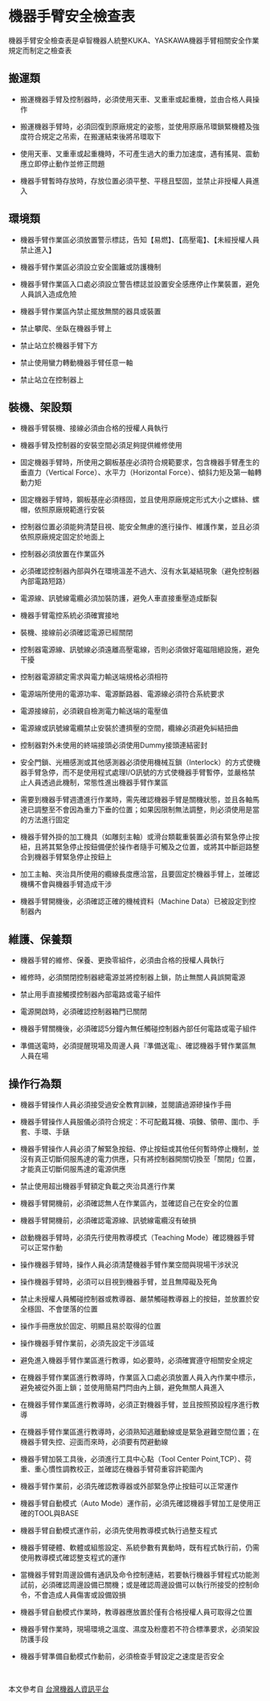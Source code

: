 # 機器手臂安全檢查表

機器手臂安全檢查表是卓智機器人統整KUKA、YASKAWA機器手臂相關安全作業規定而制定之檢查表

## 搬運類

* 搬運機器手臂及控制器時，必須使用天車、叉重車或起重機，並由合格人員操作

* 搬運機器手臂時，必須回復到原廠規定的姿態，並使用原廠吊環鎖緊機體及強度符合規定之吊索，在搬運結束後將吊環取下

* 使用天車、叉重車或起重機時，不可產生過大的重力加速度，遇有搖晃、震動應立即停止動作並修正問題

* 機器手臂暫時存放時，存放位置必須平整、平穩且堅固，並禁止非授權人員進入

## 環境類

* 機器手臂作業區必須放置警示標誌，告知【易燃】、【高壓電】、【未經授權人員禁止進入】

* 機器手臂作業區必須設立安全圍籬或防護機制

* 機器手臂作業區入口處必須設立警告標誌並設置安全感應停止作業裝置，避免人員誤入造成危險

* 機器手臂作業區內禁止擺放無關的器具或裝置

* 禁止攀爬、坐臥在機器手臂上

* 禁止站立於機器手臂下方

* 禁止使用蠻力轉動機器手臂任意一軸

* 禁止站立在控制器上

## 裝機、架設類

* 機器手臂裝機、接線必須由合格的授權人員執行

* 機器手臂及控制器的安裝空間必須足夠提供維修使用

* 固定機器手臂時，所使用之鋼板基座必須符合規範要求，包含機器手臂產生的垂直力（Vertical Force）、水平力（Horizontal Force）、傾斜力矩及第一軸轉動力矩

* 固定機器手臂時，鋼板基座必須穩固，並且使用原廠規定形式大小之螺絲、螺帽，依照原廠規範進行安裝

* 控制器位置必須能夠清楚目視、能安全無慮的進行操作、維護作業，並且必須依照原廠規定固定於地面上

* 控制器必須放置在作業區外

* 必須確認控制器內部與外在環境溫差不過大、沒有水氣凝結現象（避免控制器內部電路短路）

* 電源線、訊號線電纜必須加裝防護，避免人車直接重壓造成斷裂

* 機器手臂電控系統必須確實接地

* 裝機、接線前必須確認電源已經關閉

* 控制器電源線、訊號線必須遠離高壓電線，否則必須做好電磁阻絕設施，避免干擾

* 控制器電源額定需求與電力輸送端規格必須相符

* 電源端所使用的電源功率、電源斷路器、電源線必須符合系統要求

* 電源接線前，必須親自檢測電力輸送端的電壓值

* 電源線或訊號線電纜禁止安裝於遭擠壓的空間，纜線必須避免糾結扭曲

* 控制器對外未使用的終端接頭必須使用Dummy接頭連結密封

* 安全門鎖、光柵感測或其他感測器必須使用機械互鎖（Interlock）的方式使機器手臂急停，而不是使用程式處理I/O訊號的方式使機器手臂暫停，並嚴格禁止人員透過此機制，常態性進出機器手臂作業區

* 需要到機器手臂週遭進行作業時，需先確認機器手臂是關機狀態，並且各軸馬達已調整至不會因為重力下垂的位置；如果因限制無法調整，則必須使用是當的方法進行固定

* 機器手臂外掛的加工機具（如雕刻主軸）或滑台類載重裝置必須有緊急停止按紐，且將其緊急停止按鈕備便於操作者隨手可觸及之位置，或將其中斷迴路整合到機器手臂緊急停止按鈕上

* 加工主軸、夾治具所使用的纜線長度應洽當，且要固定於機器手臂上，並確認機構不會與機器手臂造成干涉

* 機器手臂開機後，必須確認正確的機械資料（Machine Data）已被設定到控制器內

## 維護、保養類

* 機器手臂的維修、保養、更換零組件，必須由合格的授權人員執行

* 維修時，必須關閉控制器總電源並將控制器上鎖，防止無關人員誤開電源

* 禁止用手直接觸摸控制器內部電路或電子組件

* 電源開啟時，必須確認控制器箱門已關閉

* 機器手臂關機後，必須確認5分鐘內無任觸碰控制器內部任何電路或電子組件

* 準備送電時，必須提醒現場及周邊人員『準備送電』、確認機器手臂作業區無人員在場

## 操作行為類

* 機器手臂操作人員必須接受過安全教育訓練，並閱讀過源磣操作手冊

* 機器手臂操作人員服儀必須符合規定：不可配戴耳機、項鍊、領帶、圍巾、手套、手環、手錶

* 機器手臂操作人員必須了解緊急按鈕、停止按鈕或其他任何暫時停止機制，並沒有真正切斷伺服馬達的電力供應，只有將控制器開關切換至「關閉」位置，才能真正切斷伺服馬達的電源供應

* 禁止使用超出機器手臂額定負載之夾治具進行作業

* 機器手臂開機前，必須確認無人在作業區內，並確認自己在安全的位置

* 機器手臂開機前，必須確認電源線、訊號線電纜沒有破損

* 啟動機器手臂時，必須先行使用教導模式（Teaching Mode）確認機器手臂可以正常作動

* 操作機器手臂時，操作人員必須清楚機器手臂作業空間與現場干涉狀況

* 操作機器手臂時，必須可以目視到機器手臂，並且無障礙及死角

* 禁止未授權人員觸碰控制器或教導器、嚴禁觸碰教導器上的按鈕，並放置於安全穩固、不會墜落的位置

* 操作手冊應放於固定、明顯且易於取得的位置

* 操作機器手臂作業前，必須先設定干涉區域

* 避免進入機器手臂作業區進行教導，如必要時，必須確實遵守相關安全規定

* 在機器手臂作業區進行教導時，作業區入口處必須放置人員入內作業中標示，避免被從外面上鎖；並使用簡易門閂由內上鎖，避免無關人員進入

* 在機器手臂作業區進行教導時，必須正對機器手臂，並且按照預設程序進行教導

* 在機器手臂作業區進行教導時，必須熟知逃離動線或是緊急避難空間位置；在機器手臂失控、迎面而來時，必須要有閃避動線

* 機器手臂加裝工具後，必須進行工具中心點（Tool Center Point,TCP）、荷重、重心慣性調教校正，並確認在機器手臂荷重容許範圍內

* 機器手臂作業前，必須先確認教導器或外部緊急停止按鈕可以正常運作

* 機器手臂自動模式（Auto Mode）運作前，必須先確認機器手臂加工是使用正確的TOOL與BASE

* 機器手臂自動模式運作前，必須先使用教導模式執行過整支程式

* 機器手臂硬體、軟體或組態設定、系統參數有異動時，既有程式執行前，仍需使用教導模式確認整支程式的運作

* 當機器手臂對周邊設備有通訊及命令控制連結，若要執行機器手臂程式功能測試前，必須確認周邊設備已關機；或是確認周邊設備可以執行所接受的控制命令，不會造成人員傷害或設備毀損

* 機器手臂自動模式作業時，教導器應放置於僅有合格授權人員可取得之位置

* 機器手臂作業時，現場環境之溫度、濕度及粉塵若不符合標準要求，必須架設防護手段

* 機器手臂準備自動模式作動前，必須檢查手臂設定之速度是否安全

<br/>

本文參考自 [台灣機器人資訊平台](http://forum.wtech.com.tw/viewtopic.php?f=2&t=7)
